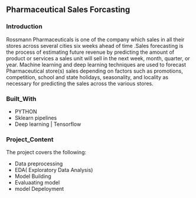 ## Pharmaceutical Sales Forcasting


### Introduction
Rossmann Pharmaceuticals is one of the company which sales in all their stores across several cities six weeks ahead of time .Sales forecasting is the process of estimating future revenue by predicting the amount of product or services a sales unit will sell in the next week, month, quarter, or year. Machine learning and deep learning techniques are used  to  forecast Pharmaceutical store(s) sales depending on factors such as promotions, competition, school and state holidays, seasonality, and locality as necessary for predicting the sales across the various stores.


### Built_With
- PYTHON
- Sklearn pipelines
- Deep learning | Tensorflow

### Project_Content
The project covers the following:
- Data preprocessing
- EDA( Exploratory Data Analysis)
- Model Building
- Evaluaating model
- model Depeloyment
